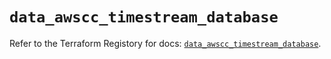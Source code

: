 # `data_awscc_timestream_database`

Refer to the Terraform Registory for docs: [`data_awscc_timestream_database`](https://registry.terraform.io/providers/hashicorp/awscc/0.70.0/docs/data-sources/timestream_database).
